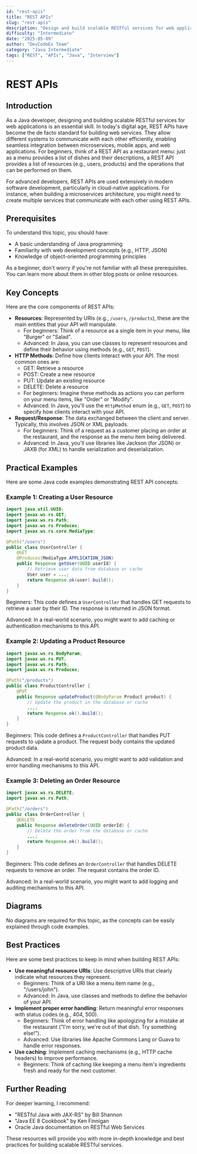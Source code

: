 ```yaml
---
id: "rest-apis"
title: "REST APIs"
slug: "rest-apis"
description: "Design and build scalable RESTful services for web applications."
difficulty: "Intermediate"
date: "2025-05-09"
author: "DevCodeEx Team"
category: "Java Intermediate"
tags: ["REST", "APIs", "Java", "Interview"]
---
```


# REST APIs
## Introduction

As a Java developer, designing and building scalable RESTful services for web applications is an essential skill. In today's digital age, REST APIs have become the de facto standard for building web services. They allow different systems to communicate with each other efficiently, enabling seamless integration between microservices, mobile apps, and web applications. For beginners, think of a REST API as a restaurant menu: just as a menu provides a list of dishes and their descriptions, a REST API provides a list of resources (e.g., users, products) and the operations that can be performed on them.

For advanced developers, REST APIs are used extensively in modern software development, particularly in cloud-native applications. For instance, when building a microservices architecture, you might need to create multiple services that communicate with each other using REST APIs.

## Prerequisites

To understand this topic, you should have:

* A basic understanding of Java programming
* Familiarity with web development concepts (e.g., HTTP, JSON)
* Knowledge of object-oriented programming principles

As a beginner, don't worry if you're not familiar with all these prerequisites. You can learn more about them in other blog posts or online resources.

## Key Concepts

Here are the core components of REST APIs:

* **Resources**: Represented by URIs (e.g., `/users`, `/products`), these are the main entities that your API will manipulate.
	+ For beginners: Think of a resource as a single item in your menu, like "Burger" or "Salad".
	+ Advanced: In Java, you can use classes to represent resources and define their behavior using methods (e.g., `GET`, `POST`).
* **HTTP Methods**: Define how clients interact with your API. The most common ones are:
	+ GET: Retrieve a resource
	+ POST: Create a new resource
	+ PUT: Update an existing resource
	+ DELETE: Delete a resource
	+ For beginners: Imagine these methods as actions you can perform on your menu items, like "Order" or "Modify".
	+ Advanced: In Java, you'll use the `HttpMethod` enum (e.g., `GET`, `POST`) to specify how clients interact with your API.
* **Request/Response**: The data exchanged between the client and server. Typically, this involves JSON or XML payloads.
	+ For beginners: Think of a request as a customer placing an order at the restaurant, and the response as the menu item being delivered.
	+ Advanced: In Java, you'll use libraries like Jackson (for JSON) or JAXB (for XML) to handle serialization and deserialization.

## Practical Examples

Here are some Java code examples demonstrating REST API concepts:

### Example 1: Creating a User Resource
```java
import java.util.UUID;
import javax.ws.rs.GET;
import javax.ws.rs.Path;
import javax.ws.rs.Produces;
import javax.ws.rs.core.MediaType;

@Path("/users")
public class UserController {
    @GET
    @Produces(MediaType.APPLICATION_JSON)
    public Response getUser(UUID userId) {
        // Retrieve user data from database or cache
        User user = ...;
        return Response.ok(user).build();
    }
}
```
Beginners: This code defines a `UserController` that handles GET requests to retrieve a user by their ID. The response is returned in JSON format.

Advanced: In a real-world scenario, you might want to add caching or authentication mechanisms to this API.

### Example 2: Updating a Product Resource
```java
import javax.ws.rs.BodyParam;
import javax.ws.rs.PUT;
import javax.ws.rs.Path;
import javax.ws.rs.Produces;

@Path("/products")
public class ProductController {
    @PUT
    public Response updateProduct(@BodyParam Product product) {
        // Update the product in the database or cache
        ...;
        return Response.ok().build();
    }
}
```
Beginners: This code defines a `ProductController` that handles PUT requests to update a product. The request body contains the updated product data.

Advanced: In a real-world scenario, you might want to add validation and error handling mechanisms to this API.

### Example 3: Deleting an Order Resource
```java
import javax.ws.rs.DELETE;
import javax.ws.rs.Path;

@Path("/orders")
public class OrderController {
    @DELETE
    public Response deleteOrder(UUID orderId) {
        // Delete the order from the database or cache
        ...;
        return Response.ok().build();
    }
}
```
Beginners: This code defines an `OrderController` that handles DELETE requests to remove an order. The request contains the order ID.

Advanced: In a real-world scenario, you might want to add logging and auditing mechanisms to this API.

## Diagrams

No diagrams are required for this topic, as the concepts can be easily explained through code examples.

## Best Practices

Here are some best practices to keep in mind when building REST APIs:

* **Use meaningful resource URIs**: Use descriptive URIs that clearly indicate what resources they represent.
	+ Beginners: Think of a URI like a menu item name (e.g., "/users/john").
	+ Advanced: In Java, use classes and methods to define the behavior of your API.
* **Implement proper error handling**: Return meaningful error responses with status codes (e.g., 404, 500).
	+ Beginners: Think of error handling like apologizing for a mistake at the restaurant ("I'm sorry, we're out of that dish. Try something else!").
	+ Advanced: Use libraries like Apache Commons Lang or Guava to handle error responses.
* **Use caching**: Implement caching mechanisms (e.g., HTTP cache headers) to improve performance.
	+ Beginners: Think of caching like keeping a menu item's ingredients fresh and ready for the next customer.

## Further Reading

For deeper learning, I recommend:

* "RESTful Java with JAX-RS" by Bill Shannon
* "Java EE 8 Cookbook" by Ken Finnigan
* Oracle Java documentation on RESTful Web Services

These resources will provide you with more in-depth knowledge and best practices for building scalable RESTful services.